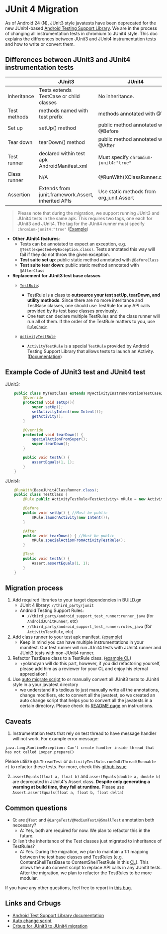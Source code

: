 
# JUnit 4 Migration

As of Android 24 (N), JUnit3 style javatests have been deprecated for the new
JUnit4-based [Android Testing Support Library][1].
We are in the process of changing all instrumentation tests in chromium to
JUnit4 style. This doc explains the differences between JUnit3 and JUnit4
instrumentation tests and how to write or convert them.

## Differences between JUnit3 and JUnit4 instrumentation tests

|              | JUnit3                                              | JUnit4                                   |
|--------------|-----------------------------------------------------|------------------------------------------|
| Inheritance  | Tests extends TestCase or child classes             | No inheritance.                          |
| Test methods | methods named with test prefix                      | methods annotated with @Test             |
| Set up       | setUp() method                                      | public method annotated with @Before     |
| Tear down    | tearDown() method                                   | public method annotated with @After      |
| Test runner  | declared within test apk AndroidManifest.xml        | Must specify `chromium-junit4:"true"`    |
| Class runner | N/A                                                 | @RunWith(XClassRunner.class)             |
| Assertion    | Extends from junit.framework.Assert, inherited APIs | Use static methods from org.junit.Assert |

> Please note that during the migration, we support running JUnit3 and JUnit4
> tests in the same apk. This requires two tags, one each for JUnit3 and JUnit4.
> The tag for the JUnit4 runner must specify `chromium-junit4:"true"`
> ([Example][2])

- **Other JUnit4 features**:
    - Tests can be annotated to expect an exception, e.g.
      `@Test(expected=MyException.class)`. Tests annotated this way will
      fail if they do not throw the given exception.
   - **Test suite set up**: public static method annotated with `@BeforeClass`
   - **Test suite tear down**: public static method annotated with
                                      `@AfterClass`
- **Replacement for JUnit3 test base classes**
    - [`TestRule`][3]:
        - TestRule is a class to **outsource your test setUp, tearDown, and
          utility methods**. Since there are no more interitance and TestBase classes,
          one should use TestRule for any API calls provided by its test base classes
          previously.
        - One test can declare multiple TestRules and the class runner will run all of
          them. If the order of the TestRule matters to you, use
          [`RuleChain`][8]

    - [`ActivityTestRule`][4]
        - `ActivityTestRule` is a special `TestRule` provided by Android Testing
          Support Library that allows tests to launch an Activity.
          ([Documentation][4])


## Example Code of JUnit3 test and JUnit4 test

JUnit3:

```java
    public class MyTestClass extends MyActivityInstrumentationTestCase2<TestActivity> {
        @Override
        protected void setUp(){
            super.setUp();
            setActivityIntent(new Intent());
            getActivity();
        }

        @Override
        protected void tearDown() {
            specialActionFromSuper();
            super.tearDown();
        }

        public void testA() {
            assertEquals(1, 1);
        }
    }
```

JUnit4:

```java
    @RunWith(BaseJUnit4ClassRunner.class);
    public class TestClass {
        @Rule public ActivityTestRule<TestActivity> mRule = new ActivityTestRule<>(TestActivity.class);

        @Before
        public void setUp() { //Must be public
            mRule.launchActivity(new Intent());
        }

        @After
        public void tearDown() { //Must be public
            mRule.specialActionFromActivityTestRule();
        }

        @Test
        public void testA() {
            Assert.assertEquals(1, 1);
        }
    }
```

## Migration process

1. Add required libraries to your target dependencies in BUILD.gn
    - JUnit 4 library: `//third_party/junit`
    - Android Testing Support Rules:
       - `//third_party/android_support_test_runner:runner_java` (for `AndroidJUnitRunner`, etc)
       - `//third_party/android_support_test_runner:rules_java` (for `ActivityTestRule`, etc)
2. Add class runner to your test apk manifest.
   ([example][2])
    - Keep in mind you can have multiple instrumentations in your manifest. Our
      test runner will run JUnit4 tests with JUnit4 runner and JUnit3 tests
      with non-JUnit4 runner.
3. Refactor TestBase class to a TestRule class.
   ([example CL](https://codereview.chromium.org/2632043002))
    - +yolandyan will do this part, however, if you did refactoring yourself,
      please add him as a reviewer for your CL and enjoy his eternal appreciation!
4. Use [auto migrate script][5]
   to or manually convert all JUnit3 tests to JUnit4 style in a your javatest
   directory
    - we understand it's tedious to just manually write all the annotations,
      change modifiers, etc to convert all the javatest, so we created an auto
      change script that helps you to convert all the javatests in a certain
      directory. Please check its [README page][5]
      on instructions.

## Caveats

1. Instrumentation tests that rely on test thread to have message handler
   will not work. For example error message:
```
java.lang.RuntimeException: Can't create handler inside thread that has not called Looper.prepare()
```
   Please utilize `@UiThreadTest` or `ActivityTestRule.runOnUiThread(Runnable r)`
   to refactor these tests. For more, check this [github issue][6]

2. `assertEquals(float a, float b)` and `assertEquals(double a, double b)` are
    deprecated in JUnit4's Assert class. **Despite only generating a warning at
    build time, they fail at runtime.** Please use
    `Assert.assertEquals(float a, float b, float delta)`

## Common questions

- Q: are `@Test` and `@LargeTest/@MediumTest/@SmallTest` annotation both
  necessary?
  - A: Yes, both are required for now. We plan to refactor this in the future.
- Q: Isn't the inheritance of the Test classes just migrated to inheritance
  of TestRules?
  - A: Yes. During the migration, we plan to maintain a 1:1 mapping between
    the test base classes and TestRules (e.g. ContentShellTestBase to
    ContentShellTestRule in this [CL](https://codereview.chromium.org/2632043002)).
    This allows the auto convert script to replace API calls in any
    JUnit3 tests. After the migration, we plan to refactor the TestRules to
    be more modular.

If you have any other questions, feel free to report in
[this bug][7].

## Links and Crbugs

- [Android Test Support Library documentation][1]
- [Auto change script][5]
- [Crbug for JUnit3 to JUnit4 migration][7]

[1]: https://developer.android.com/topic/libraries/testing-support-library/index.html
[2]: https://cs.chromium.org/chromium/src/android_webview/tools/system_webview_shell/layout_tests/AndroidManifest.xml?l=36
[3]: http://junit.org/junit4/javadoc/4.12/org/junit/rules/TestRule.html
[4]: https://developer.android.com/reference/android/support/test/rule/ActivityTestRule.html
[5]: https://github.com/yoland68/chromium-junit-auto-migrate
[6]: http://github.com/skyisle/android-test-kit/issues/121
[7]: https://bugs.chromium.org/p/chromium/issues/detail?id=640116
[8]: http://junit.org/junit4/javadoc/4.12/org/junit/rules/RuleChain.html
